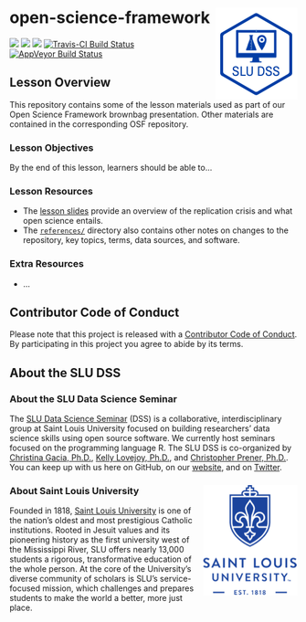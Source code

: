 # open-science-framework <img src="/img/logo.png" align="right" />
[![](https://img.shields.io/badge/lesson%20status-stable-brightgreen.svg)](https://github.com/slu-dss/open-science-framework/)
[![](https://img.shields.io/github/release/slu-dss/open-science-framework.svg?label=version)](https://github.com/slu-dss/open-science-framework/releases)
[![](https://img.shields.io/github/last-commit/slu-dss/open-science-framework.svg)](https://github.com/slu-dss/open-science-framework/commits/master)
[![Travis-CI Build Status](https://travis-ci.org/slu-dss/open-science-framework.svg?branch=master)](https://travis-ci.org/slu-dss/open-science-framework)
[![AppVeyor Build Status](https://ci.appveyor.com/api/projects/status/github/slu-dss/open-science-framework?branch=master&svg=true)](https://ci.appveyor.com/project/chris-prener/open-science-framework)

## Lesson Overview
This repository contains some of the lesson materials used as part of our Open Science Framework brownbag presentation. Other materials are contained in the corresponding OSF repository.

### Lesson Objectives
By the end of this lesson, learners should be able to...

### Lesson Resources
* The [lesson slides](https://slu-dss.github.io/open-science-framework/) provide an overview of the replication crisis and what open science entails.
* The [`references/`](/references) directory also contains other notes on changes to the repository, key topics, terms, data sources, and software.

### Extra Resources
* ...

## Contributor Code of Conduct
Please note that this project is released with a [Contributor Code of Conduct](.github/CODE_OF_CONDUCT.md). By participating in this project you agree to abide by its terms.

## About the SLU DSS
### About the SLU Data Science Seminar
The [SLU Data Science Seminar](https://slu-dss.githb.io) (DSS) is a collaborative, interdisciplinary group at Saint Louis University focused on building researchers’ data science skills using open source software. We currently host seminars focused on the programming language R. The SLU DSS is co-organized by [Christina Gacia, Ph.D.](mailto:christina.garcia@slu.edu), [Kelly Lovejoy, Ph.D.](mailto:kelly.lovejoy@slu.edu), and [Christopher Prener, Ph.D.](mailto:chris.prener@slu.edu}). You can keep up with us here on GitHub, on our [website](https://slu-dss.githb.io), and on [Twitter](https://twitter.com/SLUDSS).

### About Saint Louis University <img src="/img/sluLogo.png" align="right" />
Founded in 1818, [Saint Louis University](http://www.slu.edu) is one of the nation’s oldest and most prestigious Catholic institutions. Rooted in Jesuit values and its pioneering history as the first university west of the Mississippi River, SLU offers nearly 13,000 students a rigorous, transformative education of the whole person. At the core of the University’s diverse community of scholars is SLU’s service-focused mission, which challenges and prepares students to make the world a better, more just place.
